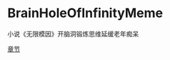 # BrainHoleOfInfinityMeme
小说《无限模因》开脑洞锻炼思维延缓老年痴呆

[章节](https://github.com/lineves/BrainHoleOfInfinityMeme/tree/master/chapters)